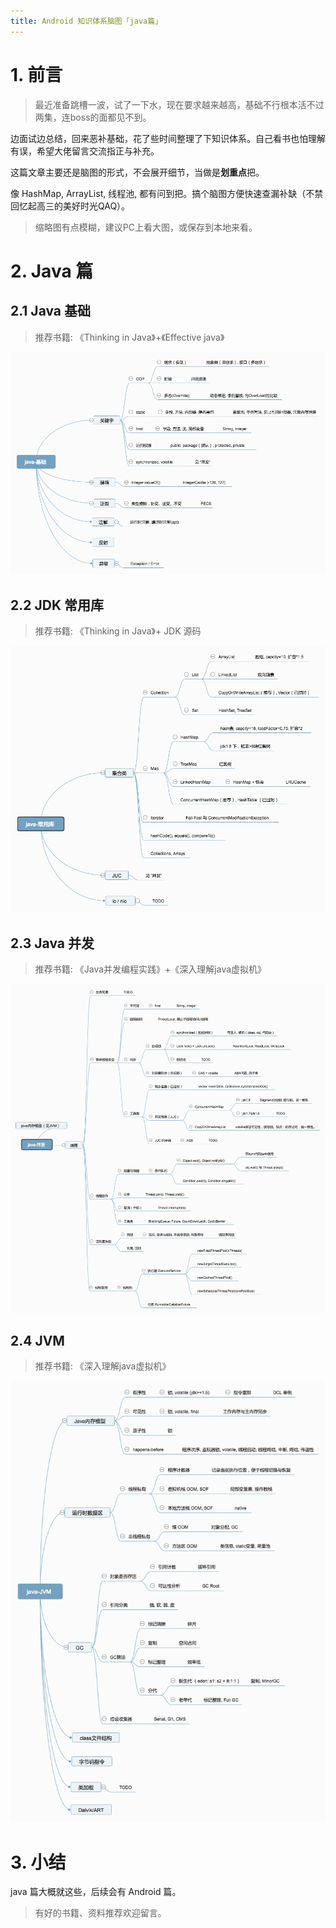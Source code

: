 ```yaml
---
title: Android 知识体系脑图「java篇」
---
```

# 1. 前言
>最近准备跳槽一波，试了一下水，现在要求越来越高，基础不行根本活不过两集，连boss的面都见不到。

边面试边总结，回来恶补基础，花了些时间整理了下知识体系。自己看书也怕理解有误，希望大佬留言交流指正与补充。

这篇文章主要还是脑图的形式，不会展开细节，当做是**划重点**把。

像 HashMap, ArrayList, 线程池, 都有问到把。搞个脑图方便快速查漏补缺（不禁回忆起高三的美好时光QAQ）。

>缩略图有点模糊，建议PC上看大图，或保存到本地来看。

# 2. Java 篇
## 2.1 Java 基础
> 推荐书籍: 《Thinking in Java》+《Effective java》

![java_basis](android-skill-tree[java]/java_basis.png)

## 2.2 JDK 常用库
> 推荐书籍: 《Thinking in Java》+ JDK 源码

![java_libs](android-skill-tree[java]/java_libs.png)

## 2.3 Java 并发
> 推荐书籍: 《Java并发编程实践》+《深入理解java虚拟机》

![java_concurrent](android-skill-tree[java]/java_concurrent.png)

## 2.4 JVM
> 推荐书籍: 《深入理解java虚拟机》

![java_JVM](android-skill-tree[java]/java_JVM.png)

# 3. 小结
java 篇大概就这些，后续会有 Android 篇。

> 有好的书籍、资料推荐欢迎留言。

